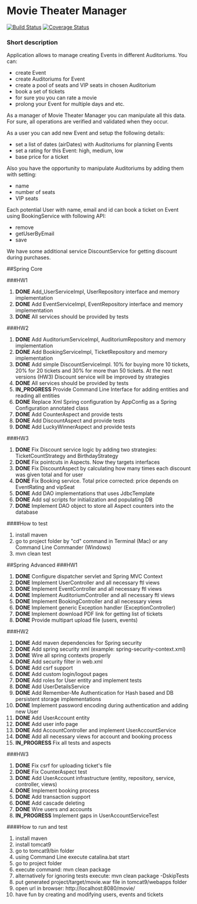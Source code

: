 Movie Theater Manager
=====================

[![Build Status](https://travis-ci.org/unlimit1984/movie-manager.svg?branch=master)](https://travis-ci.org/unlimit1984/movie-manager)
[![Coverage Status](https://coveralls.io/repos/github/unlimit1984/movie-manager/badge.svg)](https://coveralls.io/github/unlimit1984/movie-manager)


### Short description
Application allows to manage creating Events in different Auditoriums.
You can:
* create Event
* create Auditoriums for Event
* create a pool of seats and VIP seats in chosen Auditorium
* book a set of tickets
* for sure you you can rate a movie
* prolong your Event for multiple days and etc. 

As a manager of Movie Theater Manager you can manipulate all this data.
For sure, all operations are verified and validated when they occur.  

As a user you can add new Event and setup the following details:
* set a list of dates (airDates) with Auditoriums for planning Events 
* set a rating for this Event: high, medium, low
* base price for a ticket

Also you have the opportunity to manipulate Auditoriums by adding them with setting:
* name
* number of seats
* VIP seats

Each potential User with name, email and id can book a ticket on Event using BookingService with following API:
* remove
* getUserByEmail
* save

We have some additional service DiscountService for getting discount during purchases.

##Spring Core

###HW1

1. __DONE__ Add_UserServiceImpl, UserRepository interface and memory implementation
2. __DONE__ Add EventServiceImpl, EventRepository interface and memory implementation
3. __DONE__ All services should be provided by tests

###HW2
1. __DONE__ Add AuditoriumServiceImpl, AuditoriumRepository and memory implementation
2. __DONE__ Add BookingServiceImpl, TicketRepository and memory implementation
3. __DONE__ Add simple DiscountServiceImpl. 10% for buying more 10 tickets, 20% for 20 tickets and 30% for more than 50 tickets. At the next versions (HW3) Discount service will be improved by strategies
4. __DONE__ All services should be provided by tests
5. __IN_PROGRESS__ Provide Command Line Interface for adding entities and reading all entities
6. __DONE__ Replace Xml Spring configuration by AppConfig as a Spring Configuration annotated class
7. __DONE__ Add CounterAspect and provide tests
8. __DONE__ Add DiscountAspect and provide tests
9. __DONE__ Add LuckyWinnerAspect and provide tests

###HW3
1. __DONE__ Fix Discount service logic by adding two strategies: TicketCountStrategy and BirthdayStrategy
3. __DONE__ Fix pointcuts in Aspects. Now they targets interfaces
4. __DONE__ Fix DiscountAspect by calculating how many times each discount was given total and for user
5. __DONE__ Fix Booking service. Total price corrected: price depends on EventRating and vipSeat
6. __DONE__ Add DAO implementations that uses JdbcTemplate
7. __DONE__ Add sql scripts for initialization and populating DB
8. __DONE__ Implement DAO object to store all Aspect counters into the database

####How to test
1. install maven
2. go to project folder by "cd" command in Terminal (Mac) or any Command Line Commander (Windows)
3. mvn clean test

##Spring Advanced
###HW1

1. __DONE__ Configure dispatcher servlet and Spring MVC Context
2. __DONE__ Implement UserController and all necessary ftl views
3. __DONE__ Implement EventController and all necessary ftl views
4. __DONE__ Implement AuditoriumController and all necessary ftl views
5. __DONE__ Implement BookingController and all necessary views
6. __DONE__ Implement generic Exception handler (ExceptionController)
7. __DONE__ Implement download PDF link for getting list of tickets
8. __DONE__ Provide multipart upload file (users, events)

###HW2

1. __DONE__ Add maven dependencies for Spring security
2. __DONE__ Add spring security xml (example: spring-security-context.xml)
3. __DONE__ Wire all spring contexts properly
4. __DONE__ Add security filter in web.xml
5. __DONE__ Add csrf support
6. __DONE__ Add custom login/logout pages
7. __DONE__ Add roles for User entity and implement tests
8. __DONE__ Add UserDetailsService
9. __DONE__ Add Remember-Me Authentication for Hash based and DB persistent storage implementations
10. __DONE__ Implement password encoding during authentication and adding new User
11. __DONE__ Add UserAccount entity
12. __DONE__ Add user info page
13. __DONE__ Add AccountController and implement UserAccountService
14. __DONE__ Add all necessary views for account and booking process
15. __IN_PROGRESS__ Fix all tests and aspects

###HW3
1. __DONE__ Fix csrf for uploading ticket's file
2. __DONE__ Fix CounterAspect test
3. __DONE__ Add UserAccount infrastructure (entity, repository, service, controller, views)
4. __DONE__ Implement booking process
5. __DONE__ Add transaction support
6. __DONE__ Add cascade deleting
7. __DONE__ Wire users and accounts
8. __IN_PROGRESS__ Implement gaps in UserAccountServiceTest


####How to run and test
1. install maven
2. install tomcat9
3. go to tomcat9/bin folder
4. using Command Line execute catalina.bat start
5. go to project folder
6. execute command: mvn clean package
7. alternatively for ignoring tests execute: mvn clean package -DskipTests
8. put generated project/target/movie.war file in tomcat9/webapps folder
9. open url in browser: http://localhost:8080/movie/
10. have fun by creating and modifying users, events and tickets